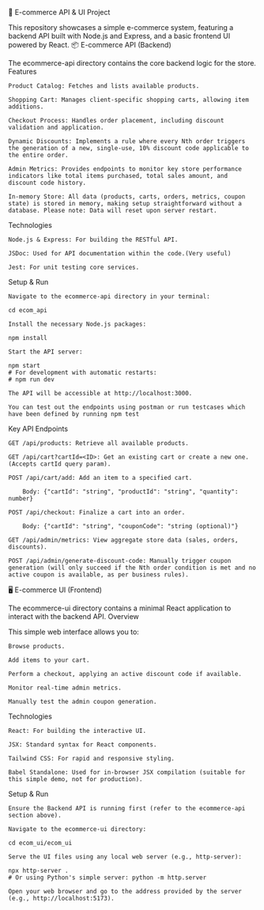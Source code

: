 🚀 E-commerce API & UI Project

This repository showcases a simple e-commerce system, featuring a backend API built with Node.js and Express, and a basic frontend UI powered by React.
📦 E-commerce API (Backend)

The ecommerce-api directory contains the core backend logic for the store.
Features

    Product Catalog: Fetches and lists available products.

    Shopping Cart: Manages client-specific shopping carts, allowing item additions.

    Checkout Process: Handles order placement, including discount validation and application.

    Dynamic Discounts: Implements a rule where every Nth order triggers the generation of a new, single-use, 10% discount code applicable to the entire order.

    Admin Metrics: Provides endpoints to monitor key store performance indicators like total items purchased, total sales amount, and discount code history.

    In-memory Store: All data (products, carts, orders, metrics, coupon state) is stored in memory, making setup straightforward without a database. Please note: Data will reset upon server restart.

Technologies

    Node.js & Express: For building the RESTful API.

    JSDoc: Used for API documentation within the code.(Very useful)

    Jest: For unit testing core services.

Setup & Run

    Navigate to the ecommerce-api directory in your terminal:

    cd ecom_api

    Install the necessary Node.js packages:

    npm install

    Start the API server:

    npm start
    # For development with automatic restarts:
    # npm run dev

    The API will be accessible at http://localhost:3000.

    You can test out the endpoints using postman or run testcases which have been defined by running npm test

Key API Endpoints

    GET /api/products: Retrieve all available products.

    GET /api/cart?cartId=<ID>: Get an existing cart or create a new one. (Accepts cartId query param).

    POST /api/cart/add: Add an item to a specified cart.

        Body: {"cartId": "string", "productId": "string", "quantity": number}

    POST /api/checkout: Finalize a cart into an order.

        Body: {"cartId": "string", "couponCode": "string (optional)"}

    GET /api/admin/metrics: View aggregate store data (sales, orders, discounts).

    POST /api/admin/generate-discount-code: Manually trigger coupon generation (will only succeed if the Nth order condition is met and no active coupon is available, as per business rules).

🖥️ E-commerce UI (Frontend)

The ecommerce-ui directory contains a minimal React application to interact with the backend API.
Overview

This simple web interface allows you to:

    Browse products.

    Add items to your cart.

    Perform a checkout, applying an active discount code if available.

    Monitor real-time admin metrics.

    Manually test the admin coupon generation.

Technologies

    React: For building the interactive UI.

    JSX: Standard syntax for React components.

    Tailwind CSS: For rapid and responsive styling.

    Babel Standalone: Used for in-browser JSX compilation (suitable for this simple demo, not for production).

Setup & Run

    Ensure the Backend API is running first (refer to the ecommerce-api section above).

    Navigate to the ecommerce-ui directory:

    cd ecom_ui/ecom_ui

    Serve the UI files using any local web server (e.g., http-server):

    npx http-server .
    # Or using Python's simple server: python -m http.server

    Open your web browser and go to the address provided by the server (e.g., http://localhost:5173).
